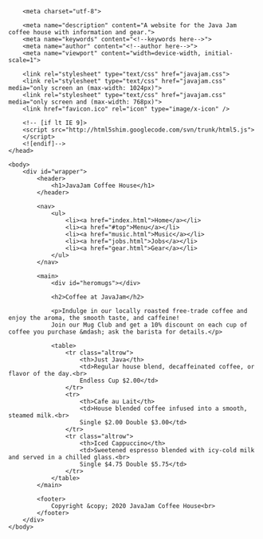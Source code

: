 <!DOCTYPE html>
<!DOCTYPE html>

<!-- This is index.html -->

<html lang="en">
	<head>
		<title>JavaJam Coffee House Menu</title>

		<meta charset="utf-8">

		<meta name="description" content="A website for the Java Jam coffee house with information and gear.">
		<meta name="keywords" content="<!--keywords here-->">
		<meta name="author" content="<!--author here-->">
		<meta name="viewport" content="width=device-width, initial-scale=1">

		<link rel="stylesheet" type="text/css" href="javajam.css">
		<link rel="stylesheet" type="text/css" href="javajam.css" media="only screen an (max-width: 1024px)">
		<link rel="stylesheet" type="text/css" href="javajam.css" media="only screen and (max-width: 768px)">	
		<link href="favicon.ico" rel="icon" type="image/x-icon" />
		
		<!-- [if lt IE 9]>
		<script src="http://html5shim.googlecode.com/svn/trunk/html5.js">
		</script>
		<![endif]-->
	</head>
	
	<body>
		<div id="wrapper">
			<header>
				<h1>JavaJam Coffee House</h1>
			</header>
			
			<nav>
				<ul>
					<li><a href="index.html">Home</a></li>
					<li><a href="#top">Menu</a></li>
					<li><a href="music.html">Music</a></li>
					<li><a href="jobs.html">Jobs</a></li>
					<li><a href="gear.html">Gear</a></li>
				</ul>
			</nav>
			
			<main>
				<div id="heromugs"></div>
			
				<h2>Coffee at JavaJam</h2>
				
				<p>Indulge in our locally roasted free-trade coffee and enjoy the aroma, the smooth taste, and caffeine!
				Join our Mug Club and get a 10% discount on each cup of coffee you purchase &mdash; ask the barista for details.</p>
				
				<table>
					<tr class="altrow">
						<th>Just Java</th>
						<td>Regular house blend, decaffeinated coffee, or flavor of the day.<br>
						Endless Cup $2.00</td>
					</tr>
					<tr>
						<th>Cafe au Lait</th>
						<td>House blended coffee infused into a smooth, steamed milk.<br>
						Single $2.00 Double $3.00</td>
					</tr>
					<tr class="altrow">
						<th>Iced Cappuccino</th>
						<td>Sweetened espresso blended with icy-cold milk and served in a chilled glass.<br>
						Single $4.75 Double $5.75</td>
					</tr>
				</table>
			</main>
			
			<footer>
				Copyright &copy; 2020 JavaJam Coffee House<br>
			</footer>
		</div>
	</body>
</html>
